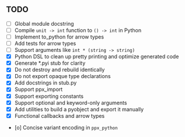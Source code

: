 ## TODO

- [ ] Global module docstring
- [ ] Compile `unit -> int` function to `() -> int` in Python
- [ ] Implement to_python for arrow types
- [ ] Add tests for arrow types
- [ ] Support arguments like `int * (string -> string)`
- [x] Python DSL to clean up pretty printing and optimize generated code
- [x] Generate *.pyi stub for clarity
- [x] Do not destroy and rebuild identically
- [x] Do not export opaque type declarations
- [x] Add docstrings in stub.py
- [x] Support ppx_import
- [x] Support exporting constants
- [x] Support optional and keyword-only arguments
- [x] Add utilities to build a pyobject and export it manually
- [x] Functional callbacks and arrow types
- [o] Concise variant encoding in `ppx_python`